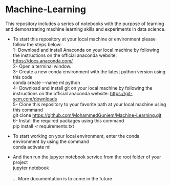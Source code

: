# Machine-Learning
This repository includes a series of notebooks with the purpose of learning and demonstrating machine learning skills and experiments in data science.
  <br/>
- To start this repository at your local machine or environment please follow the steps below:
  <br/>
  1- Download and install Anaconda on your local machine by following the instructions on the official anaconda website: https://docs.anaconda.com/
  <br/>
  2- Open a terminal window.
  <br/>
  3- Create a new conda environment with the latest python version using this code
  <br/>
      conda create --name ml python
  <br/>
  4- Download and install git on your local machine by following the instructions on the official anaconda website: https://git-scm.com/downloads
  <br/>
  5- Clone this repository to your favorite path at your local machine using this command
  <br/>
      git clone https://github.com/MohammedGuniem/Machine-Learning.git
  <br/>
  6- Install the required packages using this command
  <br/>
      pip install -r requirements.txt
  <br/>

- To start working on your local environment, enter the conda environment by using the command
  <br/>
      conda activate ml
  <br/>
- And then run the jupyter notebook service from the root folder of your project
  <br/>
      jupyter notebook
  <br/>
  <br/>
... More documentation is to come in the future
